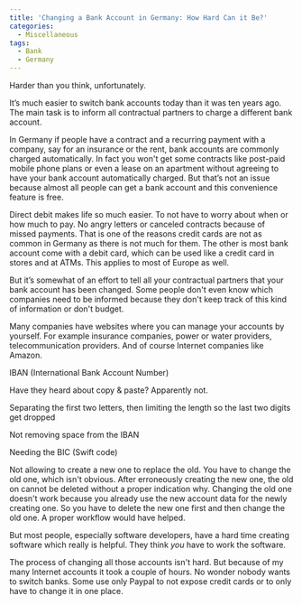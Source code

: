 ```yaml
---
title: 'Changing a Bank Account in Germany: How Hard Can it Be?'
categories:
  - Miscellaneous
tags:
  - Bank
  - Germany
---
```

Harder than you think, unfortunately.

It’s much easier to switch bank accounts today than it was ten years ago. The main task is to inform all contractual partners to charge a different bank account.

In Germany if people have a contract and a recurring payment with a company, say for an insurance or the rent, bank accounts are commonly charged automatically. In fact you won't get some contracts like post-paid mobile phone plans or even a lease on an apartment without agreeing to have your bank account automatically charged. But that’s not an issue because almost all people can get a bank account and this convenience feature is free.

Direct debit makes life so much easier. To not have to worry about when or how much to pay. No angry letters or canceled contracts because of missed payments. That is one of the reasons credit cards are not as common in Germany as there is not much for them. The other is most bank account come with a debit card, which can be used like a credit card in stores and at ATMs. This applies to most of Europe as well.

But it’s somewhat of an effort to tell all your contractual partners that your bank account has been changed. Some people don't even know which companies need to be informed because they don't keep track of this kind of information or don't budget.

Many companies have websites where you can manage your accounts by yourself. For example insurance companies, power or water providers, telecommunication providers. And of course Internet companies like Amazon.

IBAN (International Bank Account Number)

Have they heard about copy & paste? Apparently not.

Separating the first two letters, then limiting the length so the last two digits get dropped

Not removing space from the IBAN

Needing the BIC (Swift code)

Not allowing to create a new one to replace the old. You have to change the old one, which isn't obvious. After erroneously creating the new one, the old on cannot be deleted without a proper indication why. Changing the old one doesn't work because you already use the new account data for the newly creating one. So you have to delete the new one first and then change the old one. A proper workflow would have helped.

But most people, especially software developers, have a hard time creating software which really is helpful. They think _you_ have to work the software.

The process of changing all those accounts isn't hard. But because of my many Internet accounts it took a couple of hours. No wonder nobody wants to switch banks. Some use only Paypal to not expose credit cards or to only have to change it in one place.
